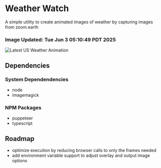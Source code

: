 # Weather Watch

A simple utility to create animated images of weather by capturing images from zoom.earth

### Image Updated: Tue Jun  3 05:10:49 PDT 2025

![Latest US Weather Animation](animations/2025-06-03.webp)

## Dependencies
### System Dependendencies
* node
* imagemagick
### NPM Packages
* puppeteer
* typescript

## Roadmap
* optimize execution by reducing browser calls to only the frames needed
* add environment variable support to adjust overlay and output image options
